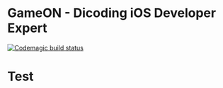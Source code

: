 # GameON - Dicoding iOS Developer Expert 
[![Codemagic build status](https://api.codemagic.io/apps/67058383323b034ccb76e0a5/ios-project-debug/status_badge.svg)](https://codemagic.io/app/67058383323b034ccb76e0a5/ios-project-debug/latest_build)

# Test
